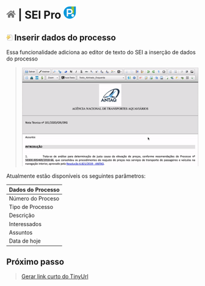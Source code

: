 # [![Home](../img/home.png)](../) |  SEI Pro ![Icone](../img/icon-32.png)

## ![SEI Pro Dados do Processo](/img/icon-dadosprocesso.png) Inserir dados do processo

Essa funcionalidade adiciona ao editor de texto do SEI a inserção de dados do processo

> ![Tela Dados do Processo](../img/tela-dadosprocesso.gif) 

Atualmente estão disponíveis os seguintes parâmetros: 

|  Dados do Processo  |
| ------------------- | 
|  Número do Proceso |
|  Tipo de Processo |
|  Descrição |
|  Interessados |
|  Assuntos |
|  Data de hoje |

## Próximo passo

> [Gerar link curto do TinyUrl](./LINKCURTO.md)
